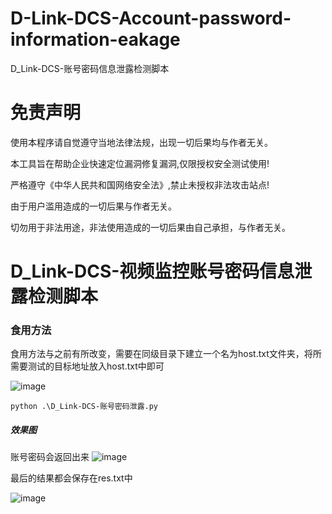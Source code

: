 # D-Link-DCS-Account-password-information-eakage
D_Link-DCS-账号密码信息泄露检测脚本


# 免责声明
使用本程序请自觉遵守当地法律法规，出现一切后果均与作者无关。

本工具旨在帮助企业快速定位漏洞修复漏洞,仅限授权安全测试使用!

严格遵守《中华人民共和国网络安全法》,禁止未授权非法攻击站点!

由于用户滥用造成的一切后果与作者无关。

切勿用于非法用途，非法使用造成的一切后果由自己承担，与作者无关。

# D_Link-DCS-视频监控账号密码信息泄露检测脚本

###  食用方法

食用方法与之前有所改变，需要在同级目录下建立一个名为host.txt文件夹，将所需要测试的目标地址放入host.txt中即可

![image](https://github.com/FeiNiao/D-Link-DCS-Account-password-information-eakage/assets/66779835/3478faed-22cb-44e9-b7fd-ff99fd51e8e2)



```
python .\D_Link-DCS-账号密码泄露.py
```
##### 效果图
账号密码会返回出来
![image](https://github.com/FeiNiao/D-Link-DCS-Account-password-information-eakage/assets/66779835/bd9109c2-6117-410f-85e6-eab05734c47d)


最后的结果都会保存在res.txt中

![image](https://github.com/FeiNiao/D-Link-DCS-Account-password-information-eakage/assets/66779835/e6433dab-4a27-4a59-bf9c-470427dcbc00)

